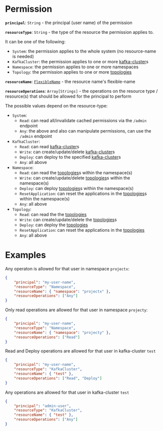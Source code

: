 # Permission

**`principal`**: `String` - the principal (user name) of the permission

**`resourceType`**: `String` - the type of the resource the permission applies to.

It can be one of the following:
- `System`: the permission applies to the whole system (no resource-name is needed)
- `KafkaCluster`: the permission applies to one or more [kafka-cluster](../kafkacluster/KafkaCluster.md)s
- `Namespace`: the permission applies to one or more namespaces
- `Topology`: the permission applies to one or more [topologies](../topology/Topology.md)

**`resourceName`**: [`FlexibleName`](../FlexibleName.md) - the resource name's flexible-name

**`resourceOperations`**: `Array[Strings]` - the operations on the resource type / resource(s) that should be allowed for the principal to perform

The possible values depend on the resource-type:

- `System`:
  - `Read`: can read all/invalidate cached permissions via the `/admin` endpoint
  - `Any`: the above and also can manipulate permissions, can use the `/admin` endpoint
- `KafkaCluster`:
  - `Read`: can read [kafka-cluster](../kafkacluster/KafkaCluster.md)s
  - `Write`: can create/update/delete [kafka-cluster](../kafkacluster/KafkaCluster.md)s
  - `Deploy`: can deploy to the specified [kafka-cluster](../kafkacluster/KafkaCluster.md)s
  - `Any`: all above
- `Namespace`:
  - `Read`: can read the [topologies](../topology/Topology.md)s within the namespace(s)
  - `Write`: can create/update/delete [topologies](../topology/Topology.md)s within the namespace(s)
  - `Deploy`: can deploy [topologies](../topology/Topology.md)s within the namespace(s)
  - `ResetApplication`: can reset the applications in the [topologies](../topology/Topology.md)s within the namespace(s)
  - `Any`: all above
- `Topology`:
  - `Read`: can read the the [topologies](../topology/Topology.md)
  - `Write`: can create/update/delete the [topologies](../topology/Topology.md)s
  - `Deploy`: can deploy the [topologies](../topology/Topology.md)
  - `ResetApplication`: can reset the applications in the [topologies](../topology/Topology.md)
  - `Any`: all above

# Examples

Any operaton is allowed for that user in namespace `projectx`:
```json
{
	"principal": "my-user-name",
	"resourceType": "Namespace",
	"resourceName": { "namespace": "projectx" },
	"resourceOperations": ["Any"]
}
```

Only read operations are allowed for that user in namespace `projecty`:
```json
{
	"principal": "my-user-name",
	"resourceType": "Namespace",
	"resourceName": { "namespace": "projecty" },
	"resourceOperations": ["Read"]
}
```

Read and Deploy operations are allowed for that user in kafka-cluster `test`
```json
{
	"principal": "my-user-name",
	"resourceType": "KafkaCluster",
	"resourceName": { "test" },
	"resourceOperations": ["Read", "Deploy"]
}
```

Any operations are allowed for that user in kafka-cluster `test`
```json
{
	"principal": "admin-user",
	"resourceType": "KafkaCluster",
	"resourceName": { "test" },
	"resourceOperations": ["Any"]
}
```
